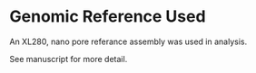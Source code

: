 # Genomic Reference Used
An XL280, nano pore referance assembly was used in analysis.

See manuscript for more detail.